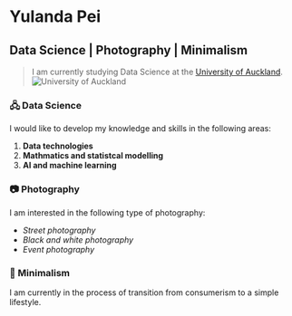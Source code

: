 # Yulanda Pei
## Data Science | Photography | Minimalism

> I am currently studying Data Science at the [University of Auckland](https://www.auckland.ac.nz). <br>
> ![University of Auckland]("https://wun.ac.uk/wp-content/uploads/UOA-HC-RGB.png")



### 🖧 Data Science
I would like to develop my knowledge and skills in the following areas: <br>
1. **Data technologies**
2. **Mathmatics and statistcal modelling**
3. **AI and machine learning**

### 📷 Photography
I am interested in the following type of photography:
* _Street photography_
* _Black and white photography_
* _Event photography_

### 🖤 Minimalism
I am currently in the process of transition from consumerism to a simple lifestyle.


